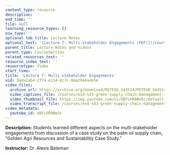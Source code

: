 ```yaml
---
content_type: resource
description: ''
end_time: ''
file: null
learning_resource_types: []
ocw_type: ''
optional_tab_title: Lecture Notes
optional_text: '[Lecture 7: Multi-stakeholder Engagements (PDF)](/courses/esd-s43-green-supply-chain-management-spring-2014/resources/mitesd_s43s14_lecture7)'
parent_title: Lecture Notes and Videos
parent_type: CourseSection
related_resources_text: ''
resource_index_text: ''
resourcetype: Video
start_time: ''
title: 'Lecture 7: Multi-stakeholder Engagements'
uid: 9ada2ab4-2f74-e114-8c7c-0aa2944ade5e
video_files:
  archive_url: https://archive.org/download/MITESD.S43S14/MITESD_S43S14_ses07_300k.mp4
  video_captions_file: /courses/esd-s43-green-supply-chain-management-spring-2014/d2b03234cfed5673bc3e862edfdd85e9_UBfckR8Ne5c.vtt
  video_thumbnail_file: https://img.youtube.com/vi/UBfckR8Ne5c/default.jpg
  video_transcript_file: /courses/esd-s43-green-supply-chain-management-spring-2014/daf8bb076edcade610de7ea108a63528_UBfckR8Ne5c.pdf
video_metadata:
  youtube_id: UBfckR8Ne5c
---
```


**Description:** Students learned different aspects on the multi-stakeholder engagements from discussion of a case study on the palm oil supply chain, "Golden Agri Resources and Sustainability Case Study."

**Instructor:** Dr. Alexis Bateman



